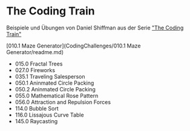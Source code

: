 # The Coding Train
Beispiele und Übungen von Daniel Shiffman aus der Serie ["The Coding Train"](https://thecodingtrain.com/CodingChallenges/)

[010.1 Maze Generator](CodingChallenges/010.1 Maze Generator/readme.md)
- 015.0 Fractal Trees
- 027.0 Fireworks
- 035.1 Traveling Salesperson
- 050.1 Aninmated Circle Packing
- 050.2 Aninmated Circle Packing
- 055.0 Mathematical Rose Pattern
- 056.0 Attraction and Repulsion Forces
- 114.0 Bubble Sort
- 116.0 Lissajous Curve Table
- 145.0 Raycasting
